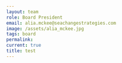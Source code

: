 ```yaml
---
layout: team
role: Board President
email: alia.mckee@seachangestrategies.com
image: /assets/alia_mckee.jpg
tags: board
permalink:
current: true
title: test
---
```

